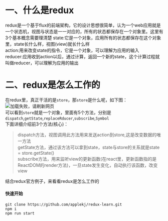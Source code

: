 # 一、什么是redux  
redux是一个基于flux的前端架构，它的设计思想很简单，认为一个web应用就是一个状态机，视图与状态是一一对应的，所有的状态都保存在一个对象里。这里有3个基本概念需要理清楚
state:它是一个对象，应用所有的状态都保存在这个对象里，state长什么样，视图(view)就长什么样  
action:用来改变state的指令，它是一个对象，可以理解为应用的输入    
reducer:应用收到action以后，通过计算，返回一个新的state，这个计算过程就叫做reducer，可以理解为应用的输出      
# 二、redux是怎么工作的
在redux里，真正干活的是`store`，那`store`是什么呢，如下图：  
![加载失败，请刷新网页](https://github.com/applekj/redux-learn/blob/master/img/store.jpg)  
可以看到`store`就是一个对象，里面有5个方法，分别是`dispatch`,`getState`,`replaceRducer`,`subscribe`,`Symbol`  
下面详细介绍前3个方法(核心)：
> dispatch方法，视图调用此方法用来发送action到store,这是改变数据的唯一方法          
> getState方法，通过该方法可以拿到state，state与store的关系就是state = store.getState()     
> subscribe方法，用来监听view的更新函数(在react里，更新函数指的是ReactDOM的render方法)，一旦state发生变化，自动执行该函数，改变view  

结合redux官方例子，来看看redux是怎么工作的
#### 快速开始
```
git clone https://github.com/applekj/redux-learn.git
npm i
npm run start
```
